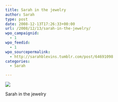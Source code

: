 ```yaml
---
title: Sarah in the jewelry
author: Sarah
type: post
date: 2008-12-13T17:26:33+00:00
url: /2008/12/13/sarah-in-the-jewelry/
wpo_campaignid:
  - 1
wpo_feedid:
  - 1
wpo_sourcepermalink:
  - http://sarahblevins.tumblr.com/post/64691098
categories:
  - Sarah

---
```

![][1]

Sarah in the jewelry

 [1]: http://www.sarah-blevins.com/wp-content/plugins/wp-o-matic/cache/7eecf_3aAwrEXAFhg9lpiq07ruRUAho1_500.jpg
